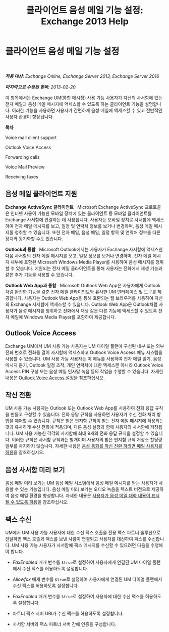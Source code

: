 ﻿---
title: '클라이언트 음성 메일 기능 설정: Exchange 2013 Help'
TOCTitle: 클라이언트 음성 메일 기능 설정
ms:assetid: 5e661cfd-d34e-4caa-91a5-967bbecb75eb
ms:mtpsurl: https://technet.microsoft.com/ko-kr/library/JJ673529(v=EXCHG.150)
ms:contentKeyID: 50556004
ms.date: 05/22/2018
mtps_version: v=EXCHG.150
ms.translationtype: MT
---

# 클라이언트 음성 메일 기능 설정

 

_**적용 대상:** Exchange Online, Exchange Server 2013, Exchange Server 2016_

_**마지막으로 수정된 항목:** 2013-02-20_

이 항목에서는 Exchange UM(통합 메시징) 사용 가능 사용자가 자신의 사서함에 있는 전자 메일과 음성 메일 메시지에 액세스할 수 있도록 하는 클라이언트 기능을 설명합니다. 이러한 기능을 사용하면 사용자가 간편하게 음성 메일에 액세스할 수 있고 전반적인 사용자 환경이 향상됩니다.

**목차**

Voice mail client support

Outlook Voice Access

Forwarding calls

Voice Mail Preview

Receiving faxes

## 음성 메일 클라이언트 지원

**Exchange ActiveSync 클라이언트**   Microsoft Exchange ActiveSync 프로토콜은 인터넷 사용이 가능한 모바일 장치에 있는 클라이언트 등 모바일 클라이언트를 Exchange 사서함에 연결하는 데 사용됩니다. 사용자는 모바일 장치로 사서함에 액세스하여 전자 메일 메시지를 보고, 일정 및 연락처 정보를 보거나 변경하며, 음성 메일 메시지를 청취할 수 있습니다. 또한 전자 메일, 음성 메일, 일정 항목 및 연락처 정보를 다른 장치와 동기화할 수도 있습니다.

**Outlook과 통합**   Microsoft Outlook에서는 사용자가 Exchange 사서함에 액세스한 다음 사서함의 전자 메일 메시지를 보고, 일정 정보를 보거나 변경하며, 전자 메일 메시지 내부에 포함된 Microsoft Windows Media Player를 사용하여 음성 메시지를 청취할 수 있습니다. 지원되는 전자 메일 클라이언트를 통해 사용자는 전화에서 재생 기능과 같은 추가 기능을 사용할 수 있습니다.

**Outlook Web App과 통합**   Microsoft Outlook Web App은 사용자에게 Outlook처럼 완전한 기능을 갖춘 전자 메일 클라이언트와 유사한 UM 인터페이스 및 도구를 제공합니다. 사용자는 Outlook Web App을 통해 호환되는 웹 브라우저를 사용하여 자신의 Exchange 사서함에 액세스할 수 있습니다. Outlook Web App은 Outlook처럼 사용자가 음성 메시지를 청취하고 전화에서 재생 같은 다른 기능에 액세스할 수 있도록 전자 메일에 Windows Media Player를 포함하여 제공합니다.

## Outlook Voice Access

Exchange UM에서 UM 사용 가능 사용자는 UM 다이얼 플랜에 구성된 내부 또는 외부 전화 번호로 전화를 걸어 사서함에 액세스하고 Outlook Voice Access 메뉴 시스템을 사용할 수 있습니다. UM 사용 가능 사용자는 이 메뉴를 사용하여 전자 메일 읽기, 음성 메시지 듣기, Outlook 일정 조작, 개인 연락처에 대한 액세스뿐 아니라 Outlook Voice Access PIN 구성 또는 음성 메일 인사말 녹음 등의 작업을 수행할 수 있습니다. 자세한 내용은 [Outlook Voice Access 설정](setting-up-outlook-voice-access-exchange-2013-help.md)을 참조하십시오.

## 착신 전환

UM 사용 가능 사용자는 Outlook 또는 Outlook Web App를 사용하여 전화 응답 규칙을 만들고 구성할 수 있습니다. 전화 응답 규칙을 사용하면 사용자가 수신 전화 처리 방법을 제어할 수 있습니다. 규칙은 받은 편지함 규칙이 받는 전자 메일 메시지에 적용되는 것과 유사하게 수신 전화에 적용되며, 다른 음성 설정과 함께 사용자의 사서함에 저장됩니다. UM 사용 가능한 각각의 사서함에 최대 9개의 전화 응답 규칙을 설정할 수 있습니다. 이러한 규칙은 사서함 규칙과는 별개이며 사용자의 받은 편지함 규칙 저장소 할당량 일부를 차지하지 않습니다. 자세한 내용은 [음성 통화를 착신 전환 하려면 메일 사용자를 허용](allow-voice-mail-users-to-forward-calls-exchange-2013-help.md)을 참조하십시오.

## 음성 사서함 미리 보기

음성 메일 미리 보기는 UM 음성 메일 시스템에서 음성 메일 메시지를 받는 사용자가 사용할 수 있는 기능입니다. 음성 메일 미리 보기는 오디오 녹음을 텍스트 버전으로 제공하여 음성 메일 환경을 향상합니다. 자세한 내용은 [사용자가 음성 메일 대화 내용이 표시 될 수 있도록 허용](allow-users-to-see-a-voice-mail-transcript-exchange-2013-help.md)을 참조하십시오.

## 팩스 수신

UM에서 UM 사용 가능 사용자에 대한 수신 팩스 호출을 전용 팩스 파트너 솔루션으로 전달하면 팩스 호출과 팩스를 보낸 사람이 연결되고 사용자를 대신하여 팩스를 수신합니다. UM 사용 가능 사용자가 사서함에 팩스 메시지를 수신할 수 있으려면 다음을 수행해야 합니다.

  - *FaxEnabled* 매개 변수를 `$true`로 설정하여 사용자에게 연결된 UM 다이얼 플랜에서 수신 팩스를 허용하도록 설정합니다.

  - *Allowfax* 매개 변수를 `$true`로 설정하여 사용자에게 연결된 UM 다이얼 플랜에서 수신 팩스를 허용하도록 설정합니다.

  - *FaxEnabled* 매개 변수를 `$true`로 설정하여 사용자에 대한 수신 팩스를 허용하도록 설정합니다.

  - 파트너 팩스 서버 URI가 수신 팩스를 허용하도록 설정합니다.

  - 사서함 서버와 팩스 파트너 서버 간에 인증을 구성합니다.

